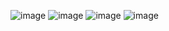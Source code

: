 ![image](https://github.com/user-attachments/assets/753887df-b7ab-4776-bf3b-fad89e3672d9)
![image](https://github.com/user-attachments/assets/1cbc85ca-2e50-4827-bd1c-c649ca76a97d)
![image](https://github.com/user-attachments/assets/b8389480-4494-44d7-82e6-7906c244ac1f)
![image](https://github.com/user-attachments/assets/b54d35c4-16ef-4ccb-b9de-710664af076b)

